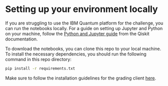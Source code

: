 # Setting up your environment locally

If you are struggling to use the IBM Quantum platform for the challenge, you can run the notebooks locally. For a guide on setting up Jupyter and Python on your machine, follow the [Python and Jupyter guide](https://qiskit.org/textbook/ch-prerequisites/python-and-jupyter-notebooks.html) from the Qiskit documentation.

To download the notebooks, you can clone this repo to your local machine. To install the necessary dependencies, you should run the following command in this repo directory:

```bash
pip install -r requirements.txt
```

Make sure to follow the installation guidelines for the grading client [here](https://github.com/qiskit-community/Quantum-Challenge-Grader).

